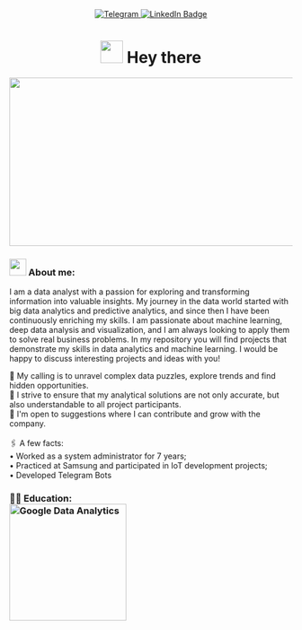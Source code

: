 <div id="badges" align="center">
<a href="https://t.me/sevamus">
<img src="https://img.shields.io/badge/Telegram-blue?logo=telegram&logoColor=white&style=for-the-badge" alt="Telegram"/>
<a href="https://www.linkedin.com/in/vsevolod-m-1498a0283/">
<img src="https://img.shields.io/badge/LinkedIn-blue?style=for-the-badge&logo=linkedin&logoColor=white" alt="LinkedIn Badge"></a>
  
</div>

<h1  align="center"><img src="https://media.giphy.com/media/hvRJCLFzcasrR4ia7z/giphy.gif" width="40"> Hey there</h1>

<p align="center"><img src="https://media.giphy.com/media/dWesBcTLavkZuG35MI/giphy.gif" width="600" height="300"  /></p>

### <img src="https://media.giphy.com/media/WUlplcMpOCEmTGBtBW/giphy.gif" width="30"> About me:

I am a data analyst with a passion for exploring and transforming information into valuable insights. My journey in the data world started with big data analytics and predictive analytics, and since then I have been continuously enriching my skills. I am passionate about machine learning, deep data analysis and visualization, and I am always looking to apply them to solve real business problems. In my repository you will find projects that demonstrate my skills in data analytics and machine learning. I would be happy to discuss interesting projects and ideas with you!

🎯 My calling is to unravel complex data puzzles, explore trends and find hidden opportunities.<br>🔭 I strive to ensure that my analytical solutions are not only accurate, but also understandable to all project participants.<br>🤝 I'm open to suggestions where I can contribute and grow with the company.<br><br>
🖇️ A few facts:<br>
• Worked as a system administrator for 7 years;<br>
• Practiced at Samsung and participated in IoT development projects;<br>
• Developed Telegram Bots<br>
  

### 👨‍🎓 Education:<div style="width:210px">[<img src="https://github.com/VsevolodMus/VsevolodMus/assets/138299372/4fb165ae-9534-44b0-a407-956e606bf204" width="208px" alt="Google Data Analytics">](https://www.coursera.org/account/accomplishments/professional-cert/WM86PH3RZUFP)</div>
